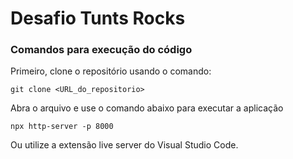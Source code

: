 # Desafio Tunts Rocks 

### Comandos para execução do código
Primeiro, clone o repositório usando o comando:
```
git clone <URL_do_repositorio>
```
Abra o arquivo e use o comando abaixo para executar a aplicação
```
npx http-server -p 8000
```
Ou utilize a extensão live server do Visual Studio Code.
